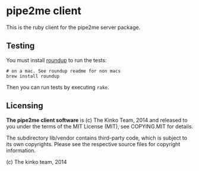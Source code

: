 # pipe2me client

This is the ruby client for the pipe2me server package.

## Testing

You must install
[roundup](https://github.com/bmizerany/roundup/blob/master/INSTALLING#files) to run the tests:

    # on a mac. See roundup readme for non macs
    brew install roundup

Then you can run tests by executing `rake`.

## Licensing

**The pipe2me client software** is (c) The Kinko Team, 2014 and released to you under the terms of the MIT License (MIT), see COPYING.MIT for details.

The subdirectory lib/vendor contains third-party code, which is subject to its own copyrights.
Please see the respective source files for copyright information.

(c) The kinko team, 2014
